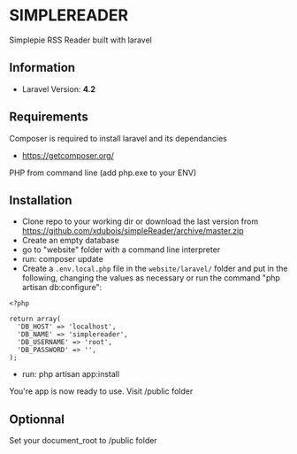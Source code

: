 # SIMPLEREADER #
Simplepie RSS Reader built with laravel
## Information ##
* Laravel Version: **4.2**

## Requirements ##

Composer is required to install laravel and its dependancies
* https://getcomposer.org/

PHP from command line
(add php.exe to your ENV)

## Installation ##

* Clone repo to your working dir or download the last version from https://github.com/xdubois/simpleReader/archive/master.zip
* Create an empty database
* go to "website" folder with a command line interpreter
* run: composer update
* Create a `.env.local.php` file in the `website/laravel/` folder and put in the following, changing the values as necessary or run the command "php artisan db:configure":
```
<?php

return array(
  'DB_HOST' => 'localhost',
  'DB_NAME' => 'simplereader',
  'DB_USERNAME' => 'root',
  'DB_PASSWORD' => '',
);
```
* run: php artisan app:install

You're app is now ready to use.
Visit /public folder

## Optionnal ##

Set your document_root to /public folder
